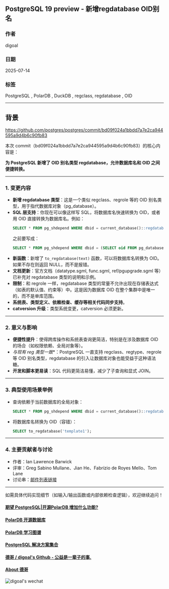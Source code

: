 ## PostgreSQL 19 preview - 新增regdatabase OID别名  
                  
### 作者                  
digoal                  
                  
### 日期                  
2025-07-14                  
                  
### 标签                  
PostgreSQL , PolarDB , DuckDB , regclass, regdatabase , OID  
                  
----                  
                  
## 背景       
https://github.com/postgres/postgres/commit/bd09f024a1bbdd7a7e2ca944595a9d4b6c90fb83  
  
本次 commit（bd09f024a1bbdd7a7e2ca944595a9d4b6c90fb83）的核心内容是：  
  
**为 PostgreSQL 新增了 OID 别名类型 regdatabase，允许数据库名和 OID 之间便捷转换。**  
  
---  
  
### 1. 变更内容  
  
- **新增 regdatabase 类型**：这是一个类似 regclass、regrole 等的 OID 别名类型，用于指代数据库对象（pg_database）。  
- **SQL 层支持**：你现在可以像这样写 SQL，将数据库名快速转换为 OID，或者用 OID 直接转换为数据库名。例如：  
  ```sql  
  SELECT * FROM pg_shdepend WHERE dbid = current_database()::regdatabase;  
  ```  
  之前要写成：  
  ```sql  
  SELECT * FROM pg_shdepend WHERE dbid = (SELECT oid FROM pg_database WHERE datname = current_database());  
  ```  
- **新函数**：新增了 `to_regdatabase(text)` 函数，可以将数据库名转换为 OID。如果不存在则返回 NULL，而不是报错。  
- **文档更新**：官方文档（datatype.sgml, func.sgml, ref/pgupgrade.sgml 等）已补充对 regdatabase 类型的说明和示例。  
- **限制**：和 regrole 一样，regdatabase 类型的常量不允许出现在存储表达式（如表的默认值、约束等）中。这是因为数据库 OID 在整个集群中是唯一的，而不是单库范围。  
- **系统表、类型定义、依赖检查、缓存等相关代码同步支持**。  
- **catversion 升级**：类型系统变更，catversion 必须更新。  
  
---  
  
### 2. 意义与影响  
  
- **便捷性提升**：使得跨库操作和系统表查询更简洁，特别是在涉及数据库 OID 的场合（如权限依赖、全局对象等）。  
- **与现有 reg* 类型一致**：PostgreSQL 一直支持 regclass、regtype、regrole 等 OID 别名类型，regdatabase 的引入让数据库对象也能受益于这种语法糖。  
- **开发和脚本更易读**：SQL 代码更简洁易懂，减少了子查询和显式 JOIN。  
  
---  
  
### 3. 典型使用场景举例  
  
- 查询依赖于当前数据库的全局对象：  
  ```sql  
  SELECT * FROM pg_shdepend WHERE dbid = current_database()::regdatabase;  
  ```  
- 将数据库名转换为 OID（容错）：  
  ```sql  
  SELECT to_regdatabase('template1');  
  ```  
  
---  
  
### 4. 主要贡献者与讨论  
  
- 作者：Ian Lawrence Barwick  
- 评审：Greg Sabino Mullane、Jian He、Fabrízio de Royes Mello、Tom Lane  
- 讨论串：[邮件列表链接](https://postgr.es/m/aBpjJhyHpM2LYcG0%40nathan)  
  
---  
  
如需具体代码实现细节（如输入/输出函数或内部依赖检查逻辑），欢迎继续追问！  
  
  
#### [期望 PostgreSQL|开源PolarDB 增加什么功能?](https://github.com/digoal/blog/issues/76 "269ac3d1c492e938c0191101c7238216")
  
  
#### [PolarDB 开源数据库](https://openpolardb.com/home "57258f76c37864c6e6d23383d05714ea")
  
  
#### [PolarDB 学习图谱](https://www.aliyun.com/database/openpolardb/activity "8642f60e04ed0c814bf9cb9677976bd4")
  
  
#### [PostgreSQL 解决方案集合](../201706/20170601_02.md "40cff096e9ed7122c512b35d8561d9c8")
  
  
#### [德哥 / digoal's Github - 公益是一辈子的事.](https://github.com/digoal/blog/blob/master/README.md "22709685feb7cab07d30f30387f0a9ae")
  
  
#### [About 德哥](https://github.com/digoal/blog/blob/master/me/readme.md "a37735981e7704886ffd590565582dd0")
  
  
![digoal's wechat](../pic/digoal_weixin.jpg "f7ad92eeba24523fd47a6e1a0e691b59")
  
